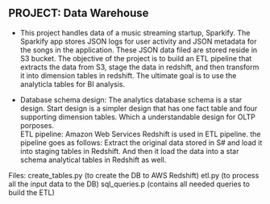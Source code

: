 

## PROJECT: Data Warehouse

- This project handles data of a music streaming startup, Sparkify. The Sparkify app stores JSON logs for user activity and JSON metadata for the songs in the application. 
These JSON data filed are stored reside in S3 bucket.
The objective of the project is to build an ETL pipeline that extracts the data from S3, stage the data in redshift, and then transform it into dimension tables in redshift.
The ultimate goal is to use the analyticla tables for BI analysis.


- Database schema design:
The analytics database schema is a star design. 
Start design is a simpler design that has  one fact table  and four supporting dimension tables.
Which a understandable design for OLTP porposes.  
ETL pipeline:
Amazon Web Services Redshift is used in ETL pipeline. the pipeline goes as follows:
Extract the original data stored in S# and load it into staging tables in Redshift. And then it load 
the data into a star schema analytical tables in Redshift as well. 
  
 Files:
 create_tables.py (to create the DB to AWS Redshift)
 etl.py (to process all the input data to the DB)
 sql_queries.p (contains all needed queries to build the ETL)
